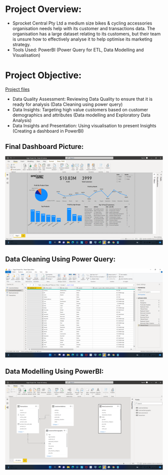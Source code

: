 # Project Overview:

* Sprocket Central Pty Ltd a medium size bikes & cycling accessories organisation needs help with its customer and transactions data. The organisation has a large dataset relating to its customers, but their team is unsure how to effectively analyse it to help optimise its marketing strategy. 
* Tools Used: PowerBI (Power Query for ETL, Data Modelling and Visualisation) 

# Project Objective:
[Project files](https://github.com/shoaibhub/KPMG_virtual_internship)
* Data Quality Assessment: Reviewing Data Quality to ensure that it is ready for analysis (Data Cleaning using power query)
* Data Insights: Targeting high value customers based on customer demographics and attributes (Data modelling and Exploratory Data Analysis)
* Data Insights and Presentation: Using visualisation to present Insights (Creating a dashboard in PowerBI)

## Final Dashboard Picture:

![](/image/Final_Dashboard.png)

## Data Cleaning Using Power Query:
![](/image/Power_Query_Editor.png)

## Data Modelling Using PowerBI:
![](/image/Data_modelling_powerBI.png)
